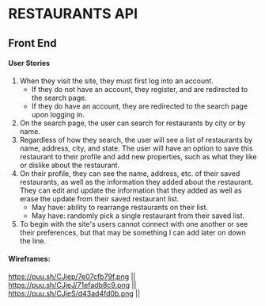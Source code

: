 # **RESTAURANTS API**

## Front End

#### User Stories

1. When they visit the site, they must first log into an account.
	* If they do not have an account, they register, and are redirected to the search page.
	* If they do have an account, they are redirected to the search page upon logging in.
2. On the search page, the user can search for restaurants by city or by name.
3. Regardless of how they search, the user will see a list of restaurants by name, address, city, and state. The user will have an option to save this restaurant to their profile and add new properties, such as what they like or dislike about the restaurant.
4. On their profile, they can see the name, address, etc. of their saved restaurants, as well as the information they added about the restaurant. They can edit and update the information that they added as well as erase the update from their saved restaurant list.
	* May have: ability to rearrange restaurants on their list.
	* May have: randomly pick a single restaurant from their saved list.
5. To begin with the site's users cannot connect with one another or see their preferences, but that may be something I can add later on down the line.

#### Wireframes:

https://puu.sh/CJjep/7e07cfb79f.png ||
https://puu.sh/CJjeJ/71efadb8c9.png ||
https://puu.sh/CJjeS/d43ad4fd0b.png ||
